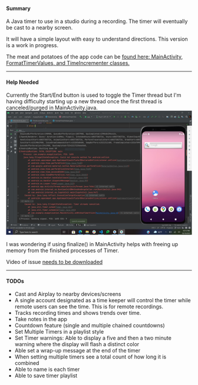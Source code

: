 #### Summary
A Java timer to use in a studio during a recording. The timer will eventually be cast to a nearby screen.

It will have a simple layout with easy to understand directions. This version is a work in progress.

The meat and potatoes of the app code can be [found here: MainActivity, FormatTimerValues, and TimeIncrementer classes.](https://github.com/Githubbubber/AndroidStudioTimer/tree/main/app/src/main/java/com/example/myapplication) 

-----

#### Help Needed
Currently the Start/End button is used to toggle the Timer thread but I'm having difficulty starting up a new thread once the first thread is canceled/purged in MainActivity.java.
![](https://raw.githubusercontent.com/Githubbubber/AndroidStudioTimer/main/timer_thread.JPG)

I was wondering if using finalize() in MainActivity helps with freeing up memory from the finished processes of Timer.

Video of issue [needs to be downloaded](https://github.com/Githubbubber/AndroidStudioTimer/blob/main/pixel5_original_error.mp4)

-----

#### TODOs 
- Cast and Airplay to nearby devices/screens
- A single account designated as a time keeper will control the timer while remote users can see the time. This is for remote recordings. 
- Tracks recording times and shows trends over time.
- Take notes in the app
- Countdown feature (single and multiple chained countdowns)
- Set Multiple Timers in a playlist style
- Set Timer warnings: Able to display a five and then a two minute warning where the display will flash a distinct color
- Able set a wrap-up message at the end of the timer
- When setting multiple timers see a total count of how long it is combined
- Able to name is each timer
- Able to save timer playlist
